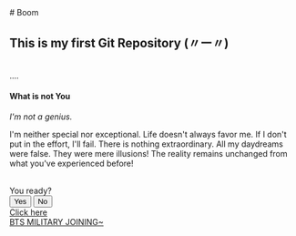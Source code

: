 <!DOCTYPE html>
<html>
  <head>
    <body> 
# Boom
<h2>This is my first Git Repository (〃ー〃) </h2>
<br>....
<br>
<h4>What is not You</h4> <i>I'm not a genius.</i>
<br>
<p>I'm neither special nor exceptional.
Life doesn't always favor me. If I don't put in the effort, I'll fail. There is nothing extraordinary.
All my daydreams were false. They were mere illusions!
The reality remains unchanged from what you've experienced before!</p>
<br>You ready?<br>
<button>Yes</button>
<button>No</button>
<br> <a href="https://youtube.com/channel/UCLkAepWjdylmXSltofFvsYQ">Click here</a>
<br> <a href= "https://economictimes.indiatimes.com/magazines/panache/bts-members-to-enlist-in-military-by-end-of-2023-armys-get-emotional-on-twitter/articleshow/101111368.cms?from=mdr">BTS MILITARY JOINING~</a>
    </body>
  </head>
</html>
